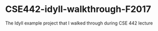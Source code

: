 # CSE442-idyll-walkthrough-F2017
The Idyll example project that I walked through during CSE 442 lecture
